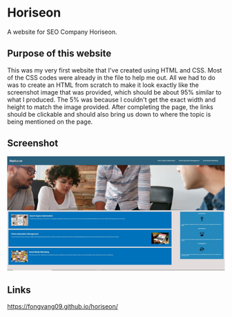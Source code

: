 # Horiseon

A website for SEO Company Horiseon.

## Purpose of this website

This was my very first website that I've created using HTML and CSS. Most of the CSS codes were already in the file to help me out. All we had to do was to create an HTML from scratch to make it look exactly like the screenshot image that was provided, which should be about 95% similar to what I produced. The 5% was because I couldn't get the exact width and height to match the image provided. After completing the page, the links should be clickable and should also bring us down to where the topic is being mentioned on the page.

## Screenshot

![horiseon screenshot](assets/images/horiseonSS.JPG)

## Links

https://fongvang09.github.io/horiseon/

